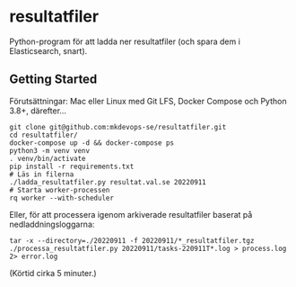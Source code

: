 # resultatfiler

Python-program för att ladda ner resultatfiler (och spara dem i Elasticsearch, snart).

## Getting Started

Förutsättningar: Mac eller Linux med Git LFS, Docker Compose och Python 3.8+, därefter...

    git clone git@github.com:mkdevops-se/resultatfiler.git
    cd resultatfiler/
    docker-compose up -d && docker-compose ps
    python3 -m venv venv
    . venv/bin/activate
    pip install -r requirements.txt
    # Läs in filerna
    ./ladda_resultatfiler.py resultat.val.se 20220911
    # Starta worker-processen
    rq worker --with-scheduler

Eller, för att processera igenom arkiverade resultatfiler baserat på nedladdningsloggarna:

    tar -x --directory=./20220911 -f 20220911/*_resultatfiler.tgz
    ./processa_resultatfiler.py 20220911/tasks-220911T*.log > process.log 2> error.log

(Körtid cirka 5 minuter.)

